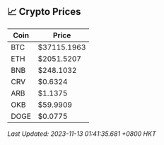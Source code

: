 ## 📈 Crypto Prices

| Coin | Price |
| ---- | ----- |
| BTC | $37115.1963 |
| ETH | $2051.5207 |
| BNB | $248.1032 |
| CRV | $0.6324 |
| ARB | $1.1375 |
| OKB | $59.9909 |
| DOGE | $0.0775 |

_Last Updated: 2023-11-13 01:41:35.681 +0800 HKT_